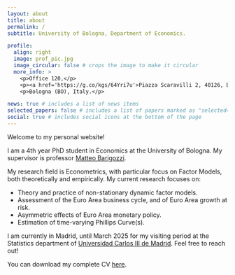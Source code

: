 ```yaml
---
layout: about
title: about
permalink: /
subtitle: University of Bologna, Department of Economics.

profile:
  align: right
  image: prof_pic.jpg
  image_circular: false # crops the image to make it circular
  more_info: >
    <p>Office 120,</p>
    <p><a href='https://g.co/kgs/64Yri7u'>Piazza Scaravilli 2, 40126, Bologna</a>,</p>
    <p>Bologna (BO), Italy.</p>

news: true # includes a list of news items
selected_papers: false # includes a list of papers marked as "selected={true}"
social: true # includes social icons at the bottom of the page
---
```


Welcome to my personal website! 

I am a 4th year PhD student in Economics at the University of Bologna. My supervisor 
is professor [Matteo Barigozzi](https://www.barigozzi.eu/Home.html). 

My research field is Econometrics, with particular focus on Factor Models, both theoretically and empirically. My current research focuses on:
<ul>
  <li>Theory and practice of non-stationary dynamic factor models.</li>
  <li>Assessment of the Euro Area business cycle, and of Euro Area growth at risk.</li>
  <li>Asymmetric effects of Euro Area monetary policy.</li>
  <li>Estimation of time-varying Phillips Curve(s).</li>
</ul>

I am currently in Madrid, until March 2025 for my visiting period at the Statistics department of [Universidad Carlos III de Madrid](https://www.uc3m.es/statistics-department/home). Feel free to reach out!

You can download my complete CV <a href="https://claudiolissona.github.io/assets/pdf/Academic_CV.pdf">here</a>.
